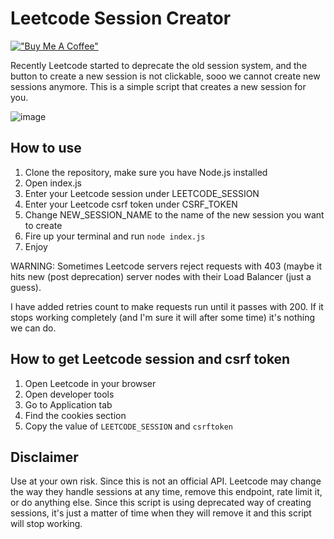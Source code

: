 # Leetcode Session Creator


[!["Buy Me A Coffee"](https://www.buymeacoffee.com/assets/img/custom_images/orange_img.png)](https://buymeacoffee.com/krzysiekkuch)

Recently Leetcode started to deprecate the old session system,
and the button to create a new session is not clickable,
sooo we cannot create new sessions anymore.
This is a simple script that creates a new session for you.

![image](https://github.com/user-attachments/assets/95a6c543-90d8-483c-ae67-63e1dc5e543a)

## How to use

1. Clone the repository, make sure you have Node.js installed
2. Open index.js
3. Enter your Leetcode session under LEETCODE_SESSION
4. Enter your Leetcode csrf token under CSRF_TOKEN
5. Change NEW_SESSION_NAME to the name of the new session you want to create
6. Fire up your terminal and run `node index.js`
7. Enjoy

WARNING: Sometimes Leetcode servers reject requests with 403 (maybe it hits new (post deprecation) server nodes with their Load Balancer
(just a guess).

I have added retries count to make requests run until it passes with 200. If it stops working completely (and I'm sure it will after some time)
it's nothing we can do.

## How to get Leetcode session and csrf token

1. Open Leetcode in your browser
2. Open developer tools
3. Go to Application tab
4. Find the cookies section
5. Copy the value of `LEETCODE_SESSION` and `csrftoken`

## Disclaimer

Use at your own risk. Since this is not an official API. Leetcode may change the way they handle sessions at any time,
remove this endpoint, rate limit it, or do anything else. Since this script is using deprecated way
of creating sessions, it's just a matter of time when they will remove it and this script will stop working.

